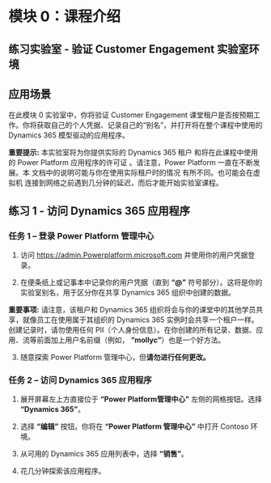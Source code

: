 ﻿---
lab:
    title: '实验室：验证实验室环境'
    module: '模块 0：课程介绍'
---


模块 0：课程介绍
========================

## 练习实验室 - 验证 Customer Engagement 实验室环境 

应用场景
--------

在此模块 0 实验室中，你将验证 Customer Engagement 课堂租户是否按预期工作。你将获取自己的个人凭据、记录自己的“别名”，并打开将在整个课程中使用的 Dynamics 365 模型驱动的应用程序。 

**重要提示:** 本实验室将为你提供实际的 Dynamics 365 租户
和将在此课程中使用的 Power Platform 应用程序的许可证
。请注意，Power Platform 一直在不断发展。本
文档中的说明可能与你在使用实际租户时的情况
有所不同。也可能会在虚拟机
连接到网络之前遇到几分钟的延迟，而后才能开始实验室课程。

练习 1 - 访问 Dynamics 365 应用程序
---------------------------------------------------

### 任务 1 – 登录 Power Platform 管理中心

1.  访问 <https://admin.Powerplatform.microsoft.com> 并使用你的用户凭据登录。

2. 在便条纸上或记事本中记录你的用户凭据（直到 **“@”** 符号部分）。这将是你的实验室别名，用于区分你在共享 Dynamics 365 组织中创建的数据。 

**重要事项:** 请注意，该租户和 Dynamics 365 组织将会与你的课堂中的其他学员共享，就像员工在使用属于其组织的 Dynamics 365 实例时会共享一个租户一样。创建记录时，请勿使用任何 PII（个人身份信息）。在你创建的所有记录、数据、应用、流等前面加上用户名前缀（例如， **“mollyc”**）也是一个好方法。

3. 随意探索 Power Platform 管理中心，但**请勿进行任何更改。**

### 任务 2 – 访问 Dynamics 365 应用程序

1.  展开屏幕左上方直接位于 **“Power Platform管理中心”** 左侧的网格按钮。选择 **“Dynamics 365”**。

2.  选择 **“编辑”** 按钮。你将在 **“Power Platform 管理中心”** 中打开 Contoso 环境。

4. 从可用的 Dynamics 365 应用列表中，选择 **“销售”**。

5. 花几分钟探索该应用程序。
